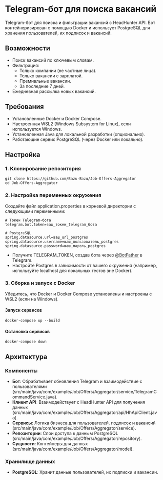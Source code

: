 # Telegram-бот для поиска вакансий

Telegram-бот для поиска и фильтрации вакансий с HeadHunter API. Бот контейнеризирован с помощью Docker и использует PostgreSQL для хранения пользователей, их подписок и вакансий. 

## Возможности
- Поиск вакансий по ключевым словам.
- Фильтрация:
  - Только компании (не частные лица).
  - Только вакансии с зарплатой.
  - Премиальные вакансии.
  - За последние 7 дней.
- Ежедневная рассылка новых вакансий.

## Требования
- Установленные Docker и Docker Compose.
- Настроенная WSL2 (Windows Subsystem for Linux), если используется Windows.
- Установленная Java для локальной разработки (опционально).
- Работающие сервис PostgreSQL (через Docker или локально).

## Настройка

### 1. Клонирование репозитория
```
git clone https://github.com/Bazu-Bazu/Job-Offers-Aggregator
cd Job-Offers-Aggregator
```
### 2. Настройка переменных окружения

Создайте файл application.properties в корневой директории с следующими переменными:
```
# Токен Telegram-бота
telegram.bot.token=ваш_токен_telegram_бота

# PostgreSQL
spring.datasource.url=ваш_url_postgres
spring.datasource.username=ваш_пользователь_postgres
spring.datasource.password=ваш_пароль_postgres

```
-   Получите TELEGRAM_TOKEN, создав бота через [@BotFather](https://t.me/BotFather) в Telegram.
-   Настройте Postgres в зависимости от вашего окружения (например, используйте localhost для локальных тестов вне Docker).

### 3. Сборка и запуск с Docker

Убедитесь, что Docker и Docker Compose установлены и настроены с WSL2 (если на Windows).

#### Запуск сервисов

```
docker-compose up --build   
```

#### Остановка сервисов

```
docker-compose down
```

## Архитектура

### Компоненты

-   **Бот**: Обрабатывает обновления Telegram и взаимодействие с пользователями (src/main/java/com/example/Job/Offers/Aggregator/service/TelegramCommandService.java).
-   **Клиент API**: Взаимодействует с HeadHunter API для получения данных (src/main/java/com/example/Job/Offers/Aggregator/api/HhApiClient.java).
-   **Сервисы**: Логика бизнеса для пользователей, подписок и вакансий (src/main/java/com/example/Job/Offers/Aggregator/service).
-   **Репозитории**: Слои доступа к данным PostgreSQL (src/main/java/com/example/Job/Offers/Aggregator/repository).
-   **Сущности**: Контейнеры для данных (src/main/java/com/example/Job/Offers/Aggregator/model).

### Хранилище данных

-   **PostgreSQL**: Хранит данные пользователей, их подписки и вакансии.
